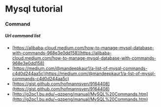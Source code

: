 # Mysql tutorial

### Command

##### Url command list
- [https://alibaba-cloud.medium.com/how-to-manage-mysql-database-with-commands-968e3e0dd158](https://alibaba-cloud.medium.com/how-to-manage-mysql-database-with-commands-968e3e0dd158)
- [https://medium.com/@mandeepkaur1/a-list-of-mysql-commands-c4d0d244aa5c](https://medium.com/@mandeepkaur1/a-list-of-mysql-commands-c4d0d244aa5c)
- [https://gist.github.com/hofmannsven/9164408](https://gist.github.com/hofmannsven/9164408)
- [http://g2pc1.bu.edu/~qzpeng/manual/MySQL%20Commands.htm](http://g2pc1.bu.edu/~qzpeng/manual/MySQL%20Commands.htm)

